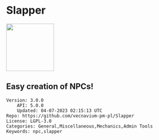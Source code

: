# Slapper
<img src="https://raw.githubusercontent.com/vecnavium-pm-pl/Slapper/e03fe648a88a846ab38e29ee78d03dd377a1332a/icon.png" width="128" height="128" />

## Easy creation of NPCs!
```properties
Version: 3.0.0
    API: 5.0.0
    Updated: 04-07-2023 02:15:13 UTC
Repo: https://github.com/vecnavium-pm-pl/Slapper
License: LGPL-3.0
Categories: General,Miscellaneous,Mechanics,Admin Tools
Keywords: npc,slapper
```